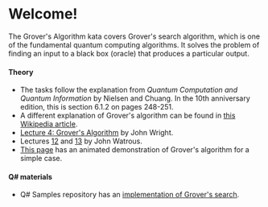 # Welcome!

The Grover's Algorithm kata covers Grover's search algorithm, which is one of the fundamental quantum computing algorithms.
It solves the problem of finding an input to a black box (oracle) that produces a particular output.

#### Theory

* The tasks follow the explanation from *Quantum Computation and Quantum Information* by Nielsen and Chuang.
  In the 10th anniversary edition, this is section 6.1.2 on pages 248-251.
* A different explanation of Grover's algorithm can be found in 
  [this Wikipedia article](https://en.wikipedia.org/wiki/Grover%27s_algorithm).
* [Lecture 4: Grover's Algorithm](https://www.cs.cmu.edu/~odonnell/quantum15/lecture04.pdf) by John Wright.
* Lectures [12](https://cs.uwaterloo.ca/~watrous/LectureNotes/CPSC519.Winter2006/12.pdf) and [13](https://cs.uwaterloo.ca/~watrous/LectureNotes/CPSC519.Winter2006/13.pdf) by John Watrous.
* [This page](http://davidbkemp.github.io/animated-qubits/grover.html) has an animated demonstration of Grover's algorithm for a simple case.

#### Q# materials

* Q# Samples repository has an [implementation of Grover's search](https://github.com/Microsoft/Quantum/tree/master/Samples/DatabaseSearch).
